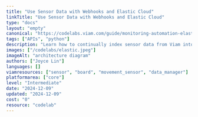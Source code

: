 ```yaml
---
title: "Use Sensor Data with Webhooks and Elastic Cloud"
linkTitle: "Use Sensor Data with Webhooks and Elastic Cloud"
type: "docs"
layout: "empty"
canonical: "https://codelabs.viam.com/guide/monitoring-automation-elastic/index.html"
tags: ["APIs", "python"]
description: "Learn how to continually index sensor data from Viam into Elasticsearch and display an alert in the real world."
images: ["/codelabs/elastic.jpeg"]
imageAlt: "architecture diagram"
authors: ["Joyce Lin"]
languages: []
viamresources: ["sensor", "board", "movement_sensor", "data_manager"]
platformarea: ["core"]
level: "Intermediate"
date: "2024-12-09"
updated: "2024-12-09"
cost: "0"
resource: "codelab"
---
```

